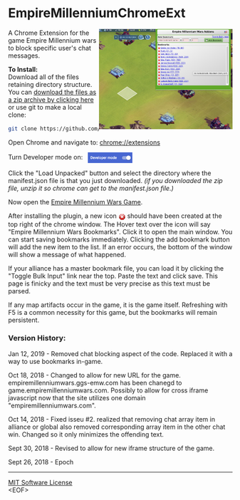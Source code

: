 # EmpireMillenniumChromeExt
<img src="images/emwss.jpg" width="300" align="right">


A Chrome Extension for the game Empire Millennium wars to block specific user's chat messages.

**To Install:**<br>
Download all of the files retaining directory structure.  You can [download the files as a zip archive by clicking here](https://github.com/sflanders95/EmpireMillenniumChromeExt/archive/master.zip) or use git to make a local clone:
```sh
git clone https://github.com/sflanders95/EmpireMillenniumChromeExt
```

Open Chrome and navigate to: [chrome://extensions](chrome://extensions)

Turn Developer mode on: &nbsp; <img src="images/chromeDevModeOn.png" width="100" valign="middle">

Click the "Load Unpacked" button and select the directory where the manifest.json file is that you just downloaded.  *(if you downloaded the zip file, unzip it so chrome can get to the manifest.json file.)*

Now open the [Empire Millennium Wars Game](https://empiremillenniumwars.com/ 'a goodgamesstudios crappy product').

After installing the plugin, a new icon <img src="images/Actions-process-stop-icon16.png" valign="middle"> should have been created at the top right of the chrome window.  The Hover text over the icon will say "Empire Millennium Wars Bookmarks".  Click it to open the main window.  You can start saving bookmarks immediately.  Clicking the add bookmark button will add the new item to the list.  If an error occurs, the bottom of the window will show a message of what happened.

If your alliance has a master bookmark file, you can load it by clicking the "Toggle Bulk Input" link near the top.  Paste the text and click save.  This page is finicky and the text must be very precise as this text must be parsed.

If any map artifacts occur in the game, it is the game itself.  Refreshing with F5 is a common necessity for this game, but the bookmarks will remain persistent. 

### Version History:
Jan 12, 2019 - Removed chat blocking aspect of the code.  Replaced it with a way to use bookmarks in-game.

Oct 18, 2018 - Changed to allow for new URL for the game.  empiremillenniumwars.ggs-emw.com has been chanegd to game.empiremillenniumwars.com.  Possibly to allow for cross iframe javascript now that the site utilizes one domain "empiremillenniumwars.com".

Oct 14, 2018 - Fixed isseu #2.  realized that removing chat array item in alliance or global also removed corresponding array item in the other chat win.  Changed so it only minimizes the offending text.

Sept 30, 2018 - Revised to allow for new iframe structure of the game.

Sept 26, 2018 - Epoch

---
[MIT Software License](https://raw.githubusercontent.com/sflanders95/EmpireMillenniumChromeExt/master/LICENSE) <br>
\<EOF\>
